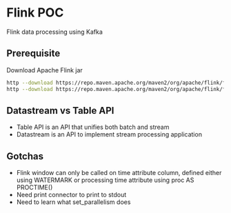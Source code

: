 # Flink POC
Flink data processing using Kafka

## Prerequisite
Download Apache Flink jar
```bash
http --download https://repo.maven.apache.org/maven2/org/apache/flink/flink-sql-connector-kafka/1.15.2/flink-sql-connector-kafka-1.15.2.jar
http --download https://repo.maven.apache.org/maven2/org/apache/flink/flink-sql-connector-kafka/1.15.2/flink-sql-avro-1.15.2.jar
```

## Datastream vs Table API
- Table API is an API that unifies both batch and stream
- Datastream is an API to implement stream processing application

## Gotchas
- Flink window can only be called on time attribute column, defined either using WATERMARK or processing time attribute using proc AS PROCTIME()
- Need print connector to print to stdout
- Need to learn what set_parallelism does
